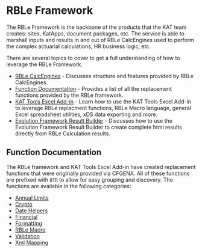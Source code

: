 ﻿# RBLe Framework

The RBLe Framework is the backbone of the products that the KAT team creates: sites, KatApps, document packages, etc.  The service is able to marshall inputs and results in and out of RBLe CalcEngines used to perform the complex actuarial calculations, HR business logic, etc.

There are several topics to cover to get a full understanding of how to leverage the RBLe Framework.

- [RBLe CalcEngines](CalcEngines.md) - Discusses structure and features provided by RBLe CalcEngines.
- [Function Documentation](#function-documentation) - Provides a list of all the replacement functions provided by the RBLe framework.
- [KAT Tools Excel Add-in](ExcelAddIn.md) - Learn how to use the KAT Tools Excel Add-in to leverage RBLe replacment functions, RBLe Macro language, general Excel spreadsheet utilities, xDS data exporting and more.
- [Evolution Framework Result Builder](Evolution.ResultBuilder.md) - Discusses how to use the Evolution Framework Result Builder to create complete html results directly from RBLe Calculation results.

## Function Documentation

The RBLe framework and KAT Tools Excel Add-in have created replacement functions that were originally provided via CFGENA.  All of these functions are prefixed with `BTR` to allow for easy grouping and discovery.  The functions are available in the following categories:

- [Annual Limits](AnnualLimits/Readme.md)
- [Crypto](Crypto/Readme.md)
- [Date Helpers](DateHelpers/Readme.md)
- [Financial](Financial/Readme.md)
- [Formatting](Formatting/Readme.md)
- [RBLe Macro](RBLeMacro/Readme.md)
- [Validation](Validation/Readme.md)
- [Xml Mapping](XmlMapping/Readme.md)
